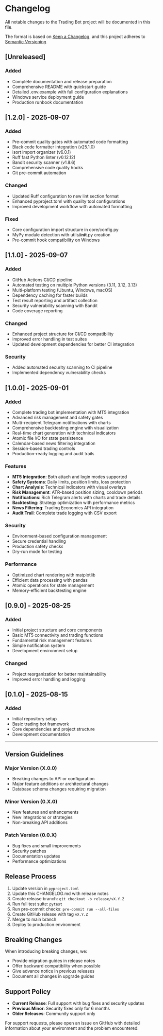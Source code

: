 # Changelog

All notable changes to the Trading Bot project will be documented in this file.

The format is based on [Keep a Changelog](https://keepachangelog.com/en/1.0.0/),
and this project adheres to [Semantic Versioning](https://semver.org/spec/v2.0.0.html).

## [Unreleased]

### Added
- Complete documentation and release preparation
- Comprehensive README with quickstart guide
- Detailed .env.example with full configuration explanations
- Windows service deployment guide
- Production runbook documentation

## [1.2.0] - 2025-09-07

### Added
- Pre-commit quality gates with automated code formatting
- Black code formatter integration (v25.1.0)
- isort import organizer (v6.0.1)
- Ruff fast Python linter (v0.12.12)
- Bandit security scanner (v1.8.6)
- Comprehensive code quality hooks
- Git pre-commit automation

### Changed
- Updated Ruff configuration to new lint section format
- Enhanced pyproject.toml with quality tool configurations
- Improved development workflow with automated formatting

### Fixed
- Core configuration import structure in core/config.py
- MyPy module detection with utils/__init__.py creation
- Pre-commit hook compatibility on Windows

## [1.1.0] - 2025-09-07

### Added
- GitHub Actions CI/CD pipeline
- Automated testing on multiple Python versions (3.11, 3.12, 3.13)
- Multi-platform testing (Ubuntu, Windows, macOS)
- Dependency caching for faster builds
- Test result reporting and artifact collection
- Security vulnerability scanning with Bandit
- Code coverage reporting

### Changed
- Enhanced project structure for CI/CD compatibility
- Improved error handling in test suites
- Updated development dependencies for better CI integration

### Security
- Added automated security scanning to CI pipeline
- Implemented dependency vulnerability checks

## [1.0.0] - 2025-09-01

### Added
- Complete trading bot implementation with MT5 integration
- Advanced risk management and safety gates
- Multi-recipient Telegram notifications with charts
- Comprehensive backtesting engine with visualization
- Real-time chart generation with technical indicators
- Atomic file I/O for state persistence
- Calendar-based news filtering integration
- Session-based trading controls
- Production-ready logging and audit trails

### Features
- **MT5 Integration**: Both attach and login modes supported
- **Safety Systems**: Daily limits, position limits, loss protection
- **Chart Analysis**: Technical indicators with visual overlays
- **Risk Management**: ATR-based position sizing, cooldown periods
- **Notifications**: Rich Telegram alerts with charts and trade details
- **Backtesting**: Strategy optimization with performance metrics
- **News Filtering**: Trading Economics API integration
- **Audit Trail**: Complete trade logging with CSV export

### Security
- Environment-based configuration management
- Secure credential handling
- Production safety checks
- Dry-run mode for testing

### Performance
- Optimized chart rendering with matplotlib
- Efficient data processing with pandas
- Atomic operations for state management
- Memory-efficient backtesting engine

## [0.9.0] - 2025-08-25

### Added
- Initial project structure and core components
- Basic MT5 connectivity and trading functions
- Fundamental risk management features
- Simple notification system
- Development environment setup

### Changed
- Project reorganization for better maintainability
- Improved error handling and logging

## [0.1.0] - 2025-08-15

### Added
- Initial repository setup
- Basic trading bot framework
- Core dependencies and project structure
- Development documentation

---

## Version Guidelines

### Major Version (X.0.0)
- Breaking changes to API or configuration
- Major feature additions or architectural changes
- Database schema changes requiring migration

### Minor Version (0.X.0)
- New features and enhancements
- New integrations or strategies
- Non-breaking API additions

### Patch Version (0.0.X)
- Bug fixes and small improvements
- Security patches
- Documentation updates
- Performance optimizations

## Release Process

1. Update version in `pyproject.toml`
2. Update this CHANGELOG.md with release notes
3. Create release branch: `git checkout -b release/vX.Y.Z`
4. Run full test suite: `pytest`
5. Run pre-commit checks: `pre-commit run --all-files`
6. Create GitHub release with tag `vX.Y.Z`
7. Merge to main branch
8. Deploy to production environment

## Breaking Changes

When introducing breaking changes, we:
- Provide migration guides in release notes
- Offer backward compatibility when possible
- Give advance notice in previous releases
- Document all changes in upgrade guides

## Support Policy

- **Current Release**: Full support with bug fixes and security updates
- **Previous Minor**: Security fixes only for 6 months
- **Older Releases**: Community support only

For support requests, please open an issue on GitHub with detailed information about your environment and the problem encountered.
